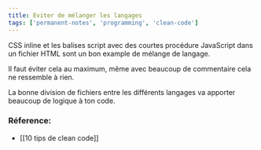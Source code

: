 ```yaml
---
title: Eviter de mélanger les langages
tags: ['permanent-notes', 'programming', 'clean-code']
---
```


CSS inline et les balises script avec des courtes procédure JavaScript dans un fichier HTML sont un bon example de mélange de langage. 

Il faut éviter cela au maximum, même avec beaucoup de commentaire cela ne ressemble à rien. 

La bonne division de fichiers entre les différents langages va apporter beaucoup de logique à ton code.

### Réference:
- [[10 tips de clean code]]